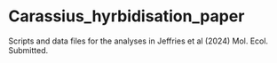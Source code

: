 # Carassius_hyrbidisation_paper
Scripts and data files for the analyses in Jeffries et al (2024) Mol. Ecol. Submitted.
